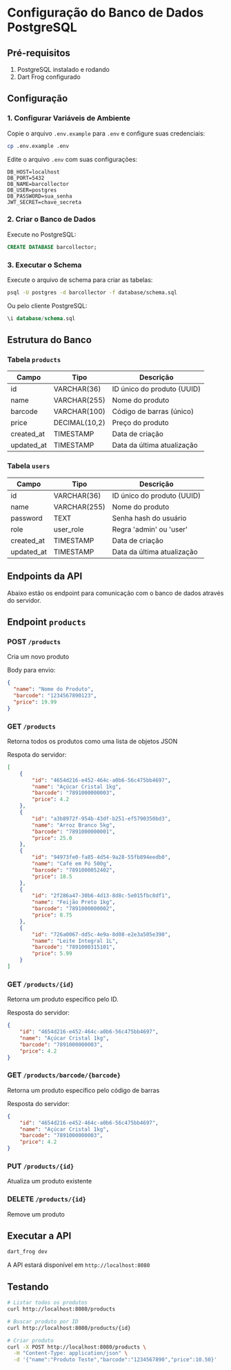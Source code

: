 # Configuração do Banco de Dados PostgreSQL

## Pré-requisitos

1. PostgreSQL instalado e rodando
2. Dart Frog configurado

## Configuração

### 1. Configurar Variáveis de Ambiente

Copie o arquivo `.env.example` para `.env` e configure suas credenciais:

```bash
cp .env.example .env
```

Edite o arquivo `.env` com suas configurações:

```env
DB_HOST=localhost
DB_PORT=5432
DB_NAME=barcollector
DB_USER=postgres
DB_PASSWORD=sua_senha
JWT_SECRET=chave_secreta
```

### 2. Criar o Banco de Dados

Execute no PostgreSQL:

```sql
CREATE DATABASE barcollector;
```

### 3. Executar o Schema

Execute o arquivo de schema para criar as tabelas:

```bash
psql -U postgres -d barcollector -f database/schema.sql
```

Ou pelo cliente PostgreSQL:

```sql
\i database/schema.sql
```

## Estrutura do Banco

### Tabela `products`

| Campo | Tipo | Descrição |
|-------|------|-----------|
| id | VARCHAR(36) | ID único do produto (UUID) |
| name | VARCHAR(255) | Nome do produto |
| barcode | VARCHAR(100) | Código de barras (único) |
| price | DECIMAL(10,2) | Preço do produto |
| created_at | TIMESTAMP | Data de criação |
| updated_at | TIMESTAMP | Data da última atualização |

### Tabela `users`

| Campo | Tipo | Descrição |
|-------|------|-----------|
| id | VARCHAR(36) | ID único do produto (UUID) |
| name | VARCHAR(255) | Nome do produto |
| password | TEXT | Senha hash do usuário |
| role | user_role | Regra 'admin' ou 'user' |
| created_at | TIMESTAMP | Data de criação |
| updated_at | TIMESTAMP | Data da última atualização |

## Endpoints da API

Abaixo estão os endpoint para comunicação com o banco de dados através do servidor.

## Endpoint `products`

### POST `/products`

Cria um novo produto

Body para envio:

```json
{
  "name": "Nome do Produto",
  "barcode": "1234567890123",
  "price": 19.99
}
```

### GET `/products`

Retorna todos os produtos como uma lista de objetos JSON

Respota do servidor:

```json
[
    {
        "id": "4654d216-e452-464c-a0b6-56c475bb4697",
        "name": "Açúcar Cristal 1kg",
        "barcode": "7891000000003",
        "price": 4.2
    },
    {
        "id": "a3b8972f-954b-43df-b251-ef5790350bd3",
        "name": "Arroz Branco 5kg",
        "barcode": "7891000000001",
        "price": 25.0
    },
    {
        "id": "94973fe0-fa85-4d54-9a28-55fb894eedb0",
        "name": "Café em Pó 500g",
        "barcode": "7891000052402",
        "price": 18.5
    },
    {
        "id": "2f286a47-30b6-4d13-8d8c-5e015fbc8df1",
        "name": "Feijão Preto 1kg",
        "barcode": "7891000000002",
        "price": 8.75
    },
    {
        "id": "726a0067-dd5c-4e9a-8d08-e2e3a505e390",
        "name": "Leite Integral 1L",
        "barcode": "7891000315101",
        "price": 5.99
    }
]
```

### GET `/products/{id}`

Retorna um produto específico pelo ID.

Resposta do servidor:

```json
{
    "id": "4654d216-e452-464c-a0b6-56c475bb4697",
    "name": "Açúcar Cristal 1kg",
    "barcode": "7891000000003",
    "price": 4.2
}
```

### GET `/products/barcode/{barcode}`

Retorna um produto específico pelo código de barras

Resposta do servidor:

```json
{
    "id": "4654d216-e452-464c-a0b6-56c475bb4697",
    "name": "Açúcar Cristal 1kg",
    "barcode": "7891000000003",
    "price": 4.2
}
```

### PUT `/products/{id}`

Atualiza um produto existente

### DELETE `/products/{id}`

Remove um produto

## Executar a API

```bash
dart_frog dev
```

A API estará disponível em `http://localhost:8080`

## Testando

```bash
# Listar todos os produtos
curl http://localhost:8080/products

# Buscar produto por ID
curl http://localhost:8080/products/{id}

# Criar produto
curl -X POST http://localhost:8080/products \
  -H "Content-Type: application/json" \
  -d '{"name":"Produto Teste","barcode":"1234567890","price":10.50}'
```
